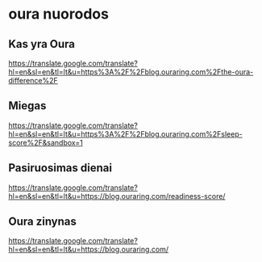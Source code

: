 # oura nuorodos

## Kas yra Oura
https://translate.google.com/translate?hl=en&sl=en&tl=lt&u=https%3A%2F%2Fblog.ouraring.com%2Fthe-oura-difference%2F


## Miegas
https://translate.google.com/translate?hl=en&sl=en&tl=lt&u=https%3A%2F%2Fblog.ouraring.com%2Fsleep-score%2F&sandbox=1

## Pasiruosimas dienai
https://translate.google.com/translate?hl=en&sl=en&tl=lt&u=https://blog.ouraring.com/readiness-score/

## Oura zinynas
https://translate.google.com/translate?hl=en&sl=en&tl=lt&u=https://blog.ouraring.com/
